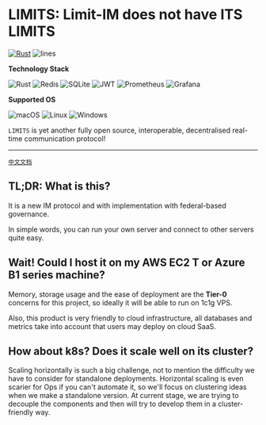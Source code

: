# LIMITS: Limit-IM does not have ITS LIMITS

[![Rust](https://github.com/LemonHX/limit/actions/workflows/rust.yml/badge.svg)](https://github.com/LemonHX/limit/actions/workflows/rust.yml)
![lines](https://tokei.ekzhang.com/b1/github/limit-im/limit-server)

**Technology Stack**

![Rust](https://img.shields.io/badge/rust-%23000000.svg?style=for-the-badge&logo=rust&logoColor=white)
![Redis](https://img.shields.io/badge/redis-%23DD0031.svg?style=for-the-badge&logo=redis&logoColor=white)
![SQLite](https://img.shields.io/badge/sqlite-%2307405e.svg?style=for-the-badge&logo=sqlite&logoColor=white)
![JWT](https://img.shields.io/badge/JWT-black?style=for-the-badge&logo=JSON%20web%20tokens)
![Prometheus](https://img.shields.io/badge/Prometheus-E6522C?style=for-the-badge&logo=Prometheus&logoColor=white)
![Grafana](https://img.shields.io/badge/grafana-%23F46800.svg?style=for-the-badge&logo=grafana&logoColor=white)

**Supported OS**

![macOS](https://img.shields.io/badge/mac%20os-000000?style=for-the-badge&logo=macos&logoColor=F0F0F0)
![Linux](https://img.shields.io/badge/Linux-FCC624?style=for-the-badge&logo=linux&logoColor=black)
![Windows](https://img.shields.io/badge/Windows-0078D6?style=for-the-badge&logo=windows&logoColor=white)


`LIMITS` is yet another fully open source, interoperable, decentralised real-time communication protocol!

---
[`中文文档`](README.zh-cn.md)

## TL;DR: What is this?

It is a new IM protocol and with implementation with federal-based governance.

In simple words, you can run your own server and connect to other servers quite easy.

## Wait! Could I host it on my AWS EC2 T or Azure B1 series machine?

Memory, storage usage and the ease of deployment are the **Tier-0** concerns for this project,
so ideally it will be able to run on 1c1g VPS.

Also, this product is very friendly to cloud infrastructure, all databases and metrics take into account that users may deploy on cloud SaaS.

## How about k8s? Does it scale well on its cluster?

Scaling horizontally is such a big challenge, not to mention the difficulty we have to consider for standalone deployments.
Horizontal scaling is even scarier for Ops if you can't automate it, so we'll focus on clustering ideas when we make a standalone version.
At current stage, we are trying to decouple the components and then will try to develop them in a cluster-friendly way.
